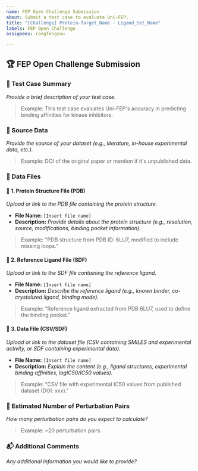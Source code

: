 ```yaml
---
name: FEP Open Challenge Submission
about: Submit a test case to evaluate Uni-FEP.
title: "[Challenge] Protein-Target_Name - Ligand_Set_Name"
labels: FEP Open Challenge
assignees: rongfengzou

---
```


## 🏆 FEP Open Challenge Submission

### 📌 Test Case Summary
_Provide a brief description of your test case._
> Example: This test case evaluates Uni-FEP's accuracy in predicting binding affinities for kinase inhibitors.

### 📝 Source Data
_Provide the source of your dataset (e.g., literature, in-house experimental data, etc.)._
> Example: DOI of the original paper or mention if it's unpublished data.


### 📂 Data Files
#### 📁 1. Protein Structure File (PDB)
_Upload or link to the PDB file containing the protein structure._
- **File Name:** `[Insert file name]`
- **Description:** _Provide details about the protein structure (e.g., resolution, source, modifications, binding pocket information)._
> Example: "PDB structure from PDB ID: 6LU7, modified to include missing loops."

#### 📁 2. Reference Ligand File (SDF)
_Upload or link to the SDF file containing the reference ligand._
- **File Name:** `[Insert file name]`
- **Description:** _Describe the reference ligand (e.g., known binder, co-crystalized ligand, binding mode)._
> Example: "Reference ligand extracted from PDB 6LU7, used to define the binding pocket."

#### 📁 3. Data File (CSV/SDF)
_Upload or link to the dataset file (CSV containing SMILES and experimental activity, or SDF containing experimental data)._
- **File Name:** `[Insert file name]`
- **Description:** _Explain the content (e.g., ligand structures, experimental binding affinities, logIC50/IC50 values)._
> Example: "CSV file with experimental IC50 values from published dataset (DOI: xxx)."


### 🔢 Estimated Number of Perturbation Pairs
_How many perturbation pairs do you expect to calculate?_
> Example: ~20 perturbation pairs.

### 📬 Additional Comments
_Any additional information you would like to provide?_
